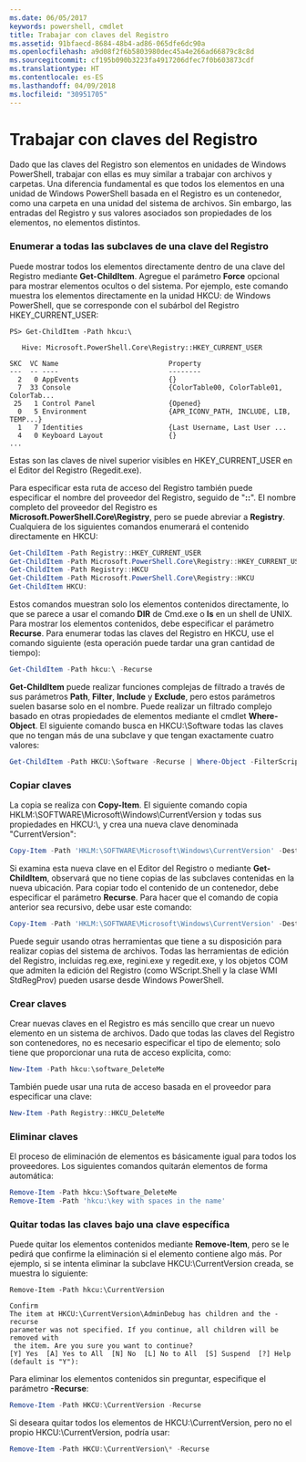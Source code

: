 ```yaml
---
ms.date: 06/05/2017
keywords: powershell, cmdlet
title: Trabajar con claves del Registro
ms.assetid: 91bfaecd-8684-48b4-ad86-065dfe6dc90a
ms.openlocfilehash: a9d08f2f6b5803980dec45a4e266ad66879c8c8d
ms.sourcegitcommit: cf195b090b3223fa4917206dfec7f0b603873cdf
ms.translationtype: HT
ms.contentlocale: es-ES
ms.lasthandoff: 04/09/2018
ms.locfileid: "30951705"
---
```

# <a name="working-with-registry-keys"></a>Trabajar con claves del Registro

Dado que las claves del Registro son elementos en unidades de Windows PowerShell, trabajar con ellas es muy similar a trabajar con archivos y carpetas. Una diferencia fundamental es que todos los elementos en una unidad de Windows PowerShell basada en el Registro es un contenedor, como una carpeta en una unidad del sistema de archivos. Sin embargo, las entradas del Registro y sus valores asociados son propiedades de los elementos, no elementos distintos.

### <a name="listing-all-subkeys-of-a-registry-key"></a>Enumerar a todas las subclaves de una clave del Registro

Puede mostrar todos los elementos directamente dentro de una clave del Registro mediante **Get-ChildItem**. Agregue el parámetro **Force** opcional para mostrar elementos ocultos o del sistema. Por ejemplo, este comando muestra los elementos directamente en la unidad HKCU: de Windows PowerShell, que se corresponde con el subárbol del Registro HKEY_CURRENT_USER:

```
PS> Get-ChildItem -Path hkcu:\

   Hive: Microsoft.PowerShell.Core\Registry::HKEY_CURRENT_USER

SKC  VC Name                           Property
---  -- ----                           --------
  2   0 AppEvents                      {}
  7  33 Console                        {ColorTable00, ColorTable01, ColorTab...
 25   1 Control Panel                  {Opened}
  0   5 Environment                    {APR_ICONV_PATH, INCLUDE, LIB, TEMP...}
  1   7 Identities                     {Last Username, Last User ...
  4   0 Keyboard Layout                {}
...
```

Estas son las claves de nivel superior visibles en HKEY_CURRENT_USER en el Editor del Registro (Regedit.exe).

Para especificar esta ruta de acceso del Registro también puede especificar el nombre del proveedor del Registro, seguido de "**::**". El nombre completo del proveedor del Registro es **Microsoft.PowerShell.Core\\Registry**, pero se puede abreviar a **Registry**. Cualquiera de los siguientes comandos enumerará el contenido directamente en HKCU:

```powershell
Get-ChildItem -Path Registry::HKEY_CURRENT_USER
Get-ChildItem -Path Microsoft.PowerShell.Core\Registry::HKEY_CURRENT_USER
Get-ChildItem -Path Registry::HKCU
Get-ChildItem -Path Microsoft.PowerShell.Core\Registry::HKCU
Get-ChildItem HKCU:
```

Estos comandos muestran solo los elementos contenidos directamente, lo que se parece a usar el comando **DIR** de Cmd.exe o **ls** en un shell de UNIX. Para mostrar los elementos contenidos, debe especificar el parámetro **Recurse**. Para enumerar todas las claves del Registro en HKCU, use el comando siguiente (esta operación puede tardar una gran cantidad de tiempo):

```powershell
Get-ChildItem -Path hkcu:\ -Recurse
```

**Get-ChildItem** puede realizar funciones complejas de filtrado a través de sus parámetros **Path**, **Filter**, **Include** y **Exclude**, pero estos parámetros suelen basarse solo en el nombre. Puede realizar un filtrado complejo basado en otras propiedades de elementos mediante el cmdlet **Where-Object**. El siguiente comando busca en HKCU:\\Software todas las claves que no tengan más de una subclave y que tengan exactamente cuatro valores:

```powershell
Get-ChildItem -Path HKCU:\Software -Recurse | Where-Object -FilterScript {($_.SubKeyCount -le 1) -and ($_.ValueCount -eq 4) }
```

### <a name="copying-keys"></a>Copiar claves

La copia se realiza con **Copy-Item**. El siguiente comando copia HKLM:\\SOFTWARE\\Microsoft\\Windows\\CurrentVersion y todas sus propiedades en HKCU:\\, y crea una nueva clave denominada "CurrentVersion":

```powershell
Copy-Item -Path 'HKLM:\SOFTWARE\Microsoft\Windows\CurrentVersion' -Destination hkcu:
```

Si examina esta nueva clave en el Editor del Registro o mediante **Get-ChildItem**, observará que no tiene copias de las subclaves contenidas en la nueva ubicación. Para copiar todo el contenido de un contenedor, debe especificar el parámetro **Recurse**. Para hacer que el comando de copia anterior sea recursivo, debe usar este comando:

```powershell
Copy-Item -Path 'HKLM:\SOFTWARE\Microsoft\Windows\CurrentVersion' -Destination hkcu: -Recurse
```

Puede seguir usando otras herramientas que tiene a su disposición para realizar copias del sistema de archivos. Todas las herramientas de edición del Registro, incluidas reg.exe, regini.exe y regedit.exe, y los objetos COM que admiten la edición del Registro (como WScript.Shell y la clase WMI StdRegProv) pueden usarse desde Windows PowerShell.

### <a name="creating-keys"></a>Crear claves

Crear nuevas claves en el Registro es más sencillo que crear un nuevo elemento en un sistema de archivos. Dado que todas las claves del Registro son contenedores, no es necesario especificar el tipo de elemento; solo tiene que proporcionar una ruta de acceso explícita, como:

```powershell
New-Item -Path hkcu:\software_DeleteMe
```

También puede usar una ruta de acceso basada en el proveedor para especificar una clave:

```powershell
New-Item -Path Registry::HKCU_DeleteMe
```

### <a name="deleting-keys"></a>Eliminar claves

El proceso de eliminación de elementos es básicamente igual para todos los proveedores. Los siguientes comandos quitarán elementos de forma automática:

```powershell
Remove-Item -Path hkcu:\Software_DeleteMe
Remove-Item -Path 'hkcu:\key with spaces in the name'
```

### <a name="removing-all-keys-under-a-specific-key"></a>Quitar todas las claves bajo una clave específica

Puede quitar los elementos contenidos mediante **Remove-Item**, pero se le pedirá que confirme la eliminación si el elemento contiene algo más. Por ejemplo, si se intenta eliminar la subclave HKCU:\\CurrentVersion creada, se muestra lo siguiente:

```
Remove-Item -Path hkcu:\CurrentVersion

Confirm
The item at HKCU:\CurrentVersion\AdminDebug has children and the -recurse
parameter was not specified. If you continue, all children will be removed with
 the item. Are you sure you want to continue?
[Y] Yes  [A] Yes to All  [N] No  [L] No to All  [S] Suspend  [?] Help
(default is "Y"):
```

Para eliminar los elementos contenidos sin preguntar, especifique el parámetro **-Recurse**:

```powershell
Remove-Item -Path HKCU:\CurrentVersion -Recurse
```

Si deseara quitar todos los elementos de HKCU:\\CurrentVersion, pero no el propio HKCU:\\CurrentVersion, podría usar:

```powershell
Remove-Item -Path HKCU:\CurrentVersion\* -Recurse
```